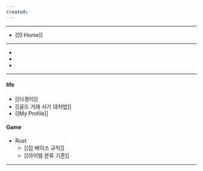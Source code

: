 ```yaml
---
created:
---
```

---
- [[0 Home]]
---
- [](#)
- [](#)
- [](#)
---

#### life

- [[다경이]]
- [[골드 거래 사기 대처법]]
- [[My Profile]]

#### Game

- Rust
	- [[집 베이스 규칙]]
	- [[아이템 분류 기준]]

---
